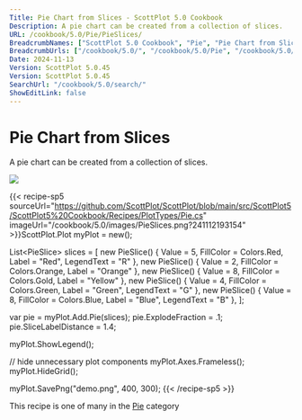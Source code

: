 ```yaml
---
Title: Pie Chart from Slices - ScottPlot 5.0 Cookbook
Description: A pie chart can be created from a collection of slices.
URL: /cookbook/5.0/Pie/PieSlices/
BreadcrumbNames: ["ScottPlot 5.0 Cookbook", "Pie", "Pie Chart from Slices"]
BreadcrumbUrls: ["/cookbook/5.0/", "/cookbook/5.0/Pie", "/cookbook/5.0/Pie/PieSlices"]
Date: 2024-11-13
Version: ScottPlot 5.0.45
Version: ScottPlot 5.0.45
SearchUrl: "/cookbook/5.0/search/"
ShowEditLink: false
---
```



<div class='d-flex align-items-center mt-5'>
<h1 class='me-2 text-dark my-0 border-0'>Pie Chart from Slices</h1>
</div>

A pie chart can be created from a collection of slices.

[![](/cookbook/5.0/images/PieSlices.png?241112193154)](/cookbook/5.0/images/PieSlices.png?241112193154)

{{< recipe-sp5 sourceUrl="https://github.com/ScottPlot/ScottPlot/blob/main/src/ScottPlot5/ScottPlot5%20Cookbook/Recipes/PlotTypes/Pie.cs" imageUrl="/cookbook/5.0/images/PieSlices.png?241112193154" >}}ScottPlot.Plot myPlot = new();

List&lt;PieSlice&gt; slices =
[
    new PieSlice() { Value = 5, FillColor = Colors.Red, Label = "Red", LegendText = "R" },
    new PieSlice() { Value = 2, FillColor = Colors.Orange, Label = "Orange" },
    new PieSlice() { Value = 8, FillColor = Colors.Gold, Label = "Yellow" },
    new PieSlice() { Value = 4, FillColor = Colors.Green, Label = "Green", LegendText = "G" },
    new PieSlice() { Value = 8, FillColor = Colors.Blue, Label = "Blue", LegendText = "B" },
];

var pie = myPlot.Add.Pie(slices);
pie.ExplodeFraction = .1;
pie.SliceLabelDistance = 1.4;

myPlot.ShowLegend();

// hide unnecessary plot components
myPlot.Axes.Frameless();
myPlot.HideGrid();

myPlot.SavePng("demo.png", 400, 300);
{{< /recipe-sp5 >}}

<div class='my-5 text-center'>This recipe is one of many in the <a href='/cookbook/5.0/Pie'>Pie</a> category</div>


